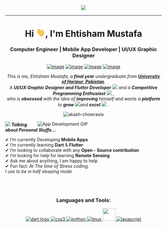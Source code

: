 <p align="center">
  <img src="https://github.com/thompsonemerson/thompsonemerson/raw/master/cover-thompson.png" height="200"/>
</p>
<hr>
<h1 align="center">Hi <img src="https://raw.githubusercontent.com/ABSphreak/ABSphreak/master/gifs/Hi.gif" width="30px">, I'm Ehtisham Mustafa</h1>
<h3 align="center">Computer Engineer | Mobile App Developer | UI/UX Graphic Designer</h3>
<div align="center">

[![image](https://img.shields.io/badge/LinkedIn-0077B5?style=for-the-badge&logo=linkedin&logoColor=white)](https://www.linkedin.com/in/ehtisham-mirza-01b602177/)
[![image](https://img.shields.io/badge/Instagram-E4405F?style=for-the-badge&logo=instagram&logoColor=white)](https://www.instagram.com/ehtishammirza09/)
[![image](https://img.shields.io/badge/Twitter-1DA1F2?style=for-the-badge&logo=twitter&logoColor=white)](https://twitter.com/ehtishammirza11)
[![image](https://img.shields.io/badge/Gmail-D14836?style=for-the-badge&logo=gmail&logoColor=white)](mailto:produtor.ehtishammirza09@gmail.com)
  
</div>


<p align="center">
  <em>
    This is me, Ehtisham Mustafa, a <b>final year</b> undergraduate from <a href="http://www.uoh.edu.pk/#gsc.tab=0"> <b>University of Haripur, Pakistan</a></b>. <br>
    A <b>UI/UX Graphic Designer and Flutter Developer</b> <img src="https://github.com/TheDudeThatCode/TheDudeThatCode/blob/master/Assets/Developer.gif" width="30px"> and a <b>Competitive Programming Enthusiast</b>&nbsp;<img src="https://github.com/TheDudeThatCode/TheDudeThatCode/blob/master/Assets/Designer.gif" width="36px">&nbsp,<br>who is <b>obsessed</b>
    with the idea of <b>improving</b> himself and wants a <b>platform</b> to 
    <b>grow</b> <img src="https://github.com/TheDudeThatCode/TheDudeThatCode/blob/master/Assets/Rocket.gif" width="18px">and 
    <b>excel</b> <img src="https://github.com/TheDudeThatCode/TheDudeThatCode/blob/master/Assets/Medal.gif" width="20px">&nbsp.
  </em> 
  <br>

</p>

<p align="center"> <img src="https://komarev.com/ghpvc/?username=akash-chowrasia&label=Profile%20views&color=0e75b6&style=flat" alt="akash-chowrasia" /> </p>
<img align="right" width=400px alt="App Development GIP" src="https://camo.githubusercontent.com/992babdffd8c74a1502de375fbdf7e4d54773242/68747470733a2f2f6d656469612e67697068792e636f6d2f6d656469612f53576f536b4e36447854737a71494b4571762f67697068792e676966" />

<img src="https://media.giphy.com/media/ObNTw8Uzwy6KQ/giphy.gif" width="30px">&nbsp;***Talking about Personal Stuffs...***

✔ I’m currently Developing **Mobile Apps**<br>
✔ I’m currently learning **Dart** & **Flutter**<br>
✔ I’m looking to collaborate with any **Open - Source contribution**<br>
✔ I’m looking for help for learning **Remote Sensing**<br>
✔ Ask me about anything, I am happy to help<br>
✔ Fun fact: *At The time of Stress coding,<br>I use to be in half sleeping mode*<br><br><br><br>
 


<h3 align="center">Languages and Tools:</h3>

<p align="center"> 
  
  <a href="https://img.icons8.com/color/344/dart.png" target="_blank"> 
    <img src="https://img.icons8.com/color/344/dart.png" alt="dart logo" width="40" height="40" /> 
  </a>
  <a href="https://img.icons8.com/color/344/flutter.png"> 
    <img src="https://img.icons8.com/color/344/flutter.png" alt="css3" width="40" height="40"/> 
  </a> 
  <a href="https://img.icons8.com/color/344/android-studio--v3.png"> 
    <img src="https://img.icons8.com/color/344/android-studio--v3.png" alt="python" width="40" height="40"/> 
  </a>  
  
  
  <a href="https://cdn-icons-png.flaticon.com/512/5968/5968520.png" target="_blank"> 
    <img src="https://cdn-icons-png.flaticon.com/512/5968/5968520.png" alt="linux" width="40" height="40"/> 
  </a> 
  <a href="https://cdn-icons.flaticon.com/png/512/5611/premium/5611037.png?token=exp=1641473723~hmac=9cc2a783dd3cdb86681b4c1018aee67f" target="_blank"> 
    <img src="https://cdn-icons.flaticon.com/png/512/5611/premium/5611037.png?token=exp=1641473723~hmac=9cc2a783dd3cdb86681b4c1018aee67f" width="40" height="40"/> 
  </a>
  <a href="https://cdn-icons-png.flaticon.com/512/5968/5968559.png" target="_blank"> 
    <img src="https://cdn-icons-png.flaticon.com/512/5968/5968559.png" alt="javascript" width="40" height="40"/> 
  </a> 

</p>


